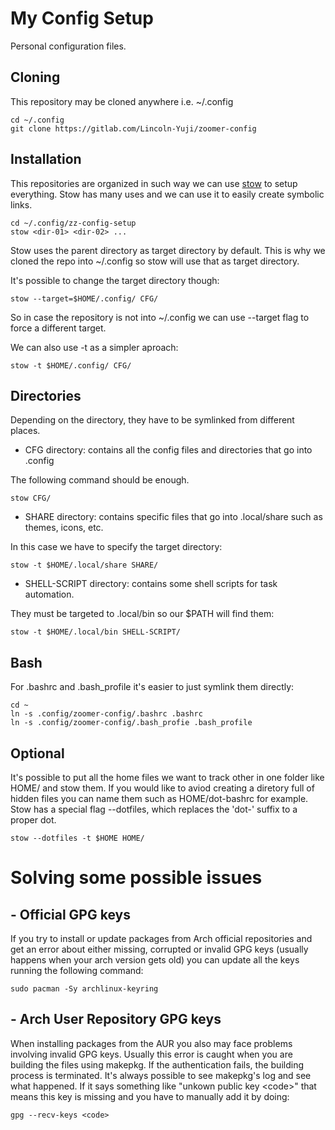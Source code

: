 # My Config Setup

Personal configuration files.

## Cloning

This repository may be cloned anywhere i.e. ~/.config

```
cd ~/.config
git clone https://gitlab.com/Lincoln-Yuji/zoomer-config
```

## Installation

This repositories are organized in such way we can use [stow](https://github.com/aspiers/stow)
to setup everything. Stow has many uses and we can use it to easily create symbolic links.

```
cd ~/.config/zz-config-setup
stow <dir-01> <dir-02> ...
```

Stow uses the parent directory as target directory by default. This is why we cloned the repo into ~/.config so stow
will use that as target directory.

It's possible to change the target directory though:

```
stow --target=$HOME/.config/ CFG/
```

So in case the repository is not into ~/.config we can use --target flag to force a different
target.

We can also use -t as a simpler aproach:

```
stow -t $HOME/.config/ CFG/
```

## Directories

Depending on the directory, they have to be symlinked from different places.

+ CFG directory: contains all the config files and directories that go into .config

The following command should be enough.
```
stow CFG/
```
+ SHARE directory: contains specific files that go into .local/share such as themes, icons, etc.

In this case we have to specify the target directory:
```
stow -t $HOME/.local/share SHARE/
```

+ SHELL-SCRIPT directory: contains some shell scripts for task automation.

They must be targeted to .local/bin so our $PATH will find them:
```
stow -t $HOME/.local/bin SHELL-SCRIPT/
```

## Bash

For .bashrc and .bash\_profile it's easier to just symlink them directly:
```
cd ~
ln -s .config/zoomer-config/.bashrc .bashrc
ln -s .config/zoomer-config/.bash_profie .bash_profile
```


## Optional

It's possible to put all the home files we want to track other in one folder like HOME/ and
stow them. If you would like to aviod creating a diretory full of hidden files you can name
them such as HOME/dot-bashrc for example. Stow has a special flag --dotfiles, which replaces
the 'dot-' suffix to a proper dot.

```
stow --dotfiles -t $HOME HOME/
```

# Solving some possible issues

## - Official GPG keys

If you try to install or update packages from Arch official repositories and get an error
about either missing, corrupted or invalid GPG keys (usually happens when your arch version
gets old) you can update all the keys running the following command:

```
sudo pacman -Sy archlinux-keyring
```

## - Arch User Repository GPG keys

When installing packages from the AUR you also may face problems involving invalid GPG keys.
Usually this error is caught when you are building the files using makepkg. If the authentication
fails, the building process is terminated. It's always possible to see makepkg's log and see
what happened. If it says something like "unkown public key \<code\>" that means this key is
missing and you have to manually add it by doing:

```
gpg --recv-keys <code>
```
